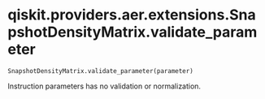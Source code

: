 # qiskit.providers.aer.extensions.SnapshotDensityMatrix.validate\_parameter

`SnapshotDensityMatrix.validate_parameter(parameter)`

Instruction parameters has no validation or normalization.
